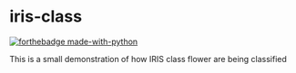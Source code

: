 # iris-class


[![forthebadge made-with-python](https://ForTheBadge.com/images/badges/made-with-python.svg)](https://www.python.org/)

This is a small demonstration of how IRIS class flower are being classified
